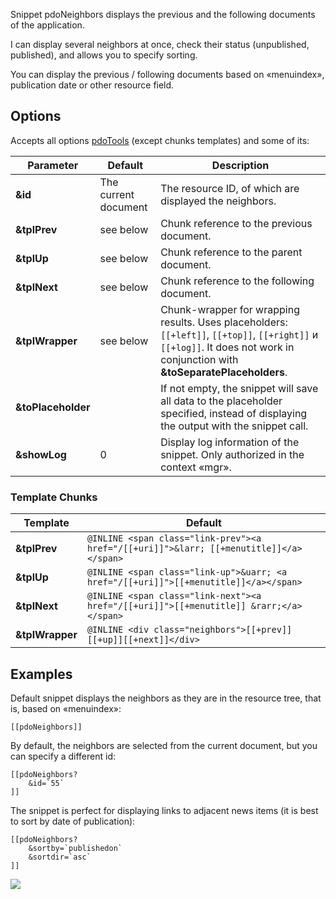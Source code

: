 Snippet pdoNeighbors displays the previous and the following documents of the application.

I can display several neighbors at once, check their status (unpublished, published), and allows you to specify sorting.

You can display the previous / following documents based on «menuindex», publication date or other resource field.

## Options

Accepts all options [pdoTools][1] (except chunks templates) and some of its:

Parameter			| Default		| Description
--------------------|-------------------|----------------------------------------------------------------------------------
**&id**				| The current document	| The resource ID, of which are displayed the neighbors.
**&tplPrev**		| see below			| Chunk reference to the previous document.
**&tplUp**			| see below			| Chunk reference to the parent document.
**&tplNext**		| see below			| Chunk reference to the following document.
**&tplWrapper**		| see below			| Chunk-wrapper for wrapping results. Uses placeholders: `[[+left]]`, `[[+top]]`, `[[+right]]` и `[[+log]]`. It does not work in conjunction with **&toSeparatePlaceholders**.
**&toPlaceholder**	|  					| If not empty, the snippet will save all data to the placeholder specified, instead of displaying the output with the snippet call.
**&showLog**		| 0					| Display log information of the snippet. Only authorized in the context «mgr».

### Template Chunks

Template			| Default
----------------|--------------------------------------------------------------------------------------
**&tplPrev**	| `@INLINE <span class="link-prev"><a href="/[[+uri]]">&larr; [[+menutitle]]</a></span>`
**&tplUp**		| `@INLINE <span class="link-up">&uarr; <a href="/[[+uri]]">[[+menutitle]]</a></span>`
**&tplNext**	| `@INLINE <span class="link-next"><a href="/[[+uri]]">[[+menutitle]] &rarr;</a></span>`
**&tplWrapper**	| `@INLINE <div class="neighbors">[[+prev]][[+up]][[+next]]</div>`

## Examples
Default snippet displays the neighbors as they are in the resource tree, that is, based on  «menuindex»:
```
[[pdoNeighbors]]
```

By default, the neighbors are selected from the current document, but you can specify a different id:
```
[[pdoNeighbors?
	&id=`55`
]]
```

The snippet is perfect for displaying links to adjacent news items (it is best to sort by date of publication):
```
[[pdoNeighbors?
	&sortby=`publishedon`
	&sortdir=`asc`
]]
```

[![](http://file.modx.pro/files/0/b/0/0b0f9549bbf2d026243a71c5908f4f26s.jpg)](http://file.modx.pro/files/0/b/0/0b0f9549bbf2d026243a71c5908f4f26.png)

[1]: /en/01_Components/01_pdoTools/04_General_settings.md
